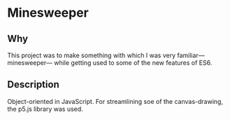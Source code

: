 # Minesweeper

## Why
This project was to make something with which I was very familiar&mdash;minesweeper&mdash; while getting used to some of the new features of ES6.

## Description

Object-oriented in JavaScript. For streamlining soe of the canvas-drawing, the p5.js library was used.
